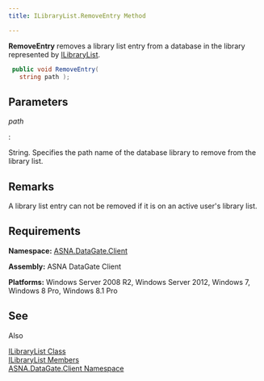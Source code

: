```yaml
---
title: ILibraryList.RemoveEntry Method

---
```


**RemoveEntry** removes a library list entry from a database in the library represented by [ILibraryList](ilibrary-list-class.html).

```cs
 public void RemoveEntry(
   string path );
```


## Parameters



 *path* 

: 

String. Specifies the path name of the database library to remove from the library list.



## Remarks

A library list entry can not be removed if it is on an active user's library list. 
## Requirements

<span> **Namespace:** [ASNA.DataGate.Client](datagate-client-namespace.html) </span> 

<span> **Assembly:** ASNA DataGate Client</span> 

<span> **Platforms:** Windows Server 2008 R2, Windows Server 2012, Windows 7, Windows 8 Pro, Windows 8.1 Pro</span> 
## See 
Also


[ILibraryList Class](ilibrary-list-class.html)
      <br />
[ILibraryList Members](ilibrary-list-members.html)
      <br />
[ASNA.DataGate.Client Namespace](datagate-client-namespace.html)

